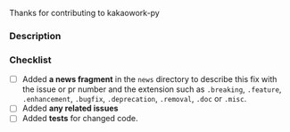 Thanks for contributing to kakaowork-py

### Description

<!-- Describe the goal of this PR. Mention any related Issue numbers. -->

### Checklist

- [ ] Added **a news fragment** in the `news` directory to describe this fix with the issue or pr number and the extension such as `.breaking`, `.feature`, `.enhancement`, `.bugfix`, `.deprecation`, `.removal`, `.doc` or `.misc`.
- [ ] Added **any related issues**
- [ ] Added **tests** for changed code.
